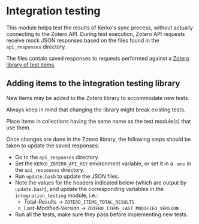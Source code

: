# Integration testing

This module helps test the results of Kerko's sync process, without actually
connecting to the Zotero API. During test execution, Zotero API requests receive
mock JSON responses based on the files found in the `api_responses` directory.

The files contain saved responses to requests performed against a [Zotero
library of test items](https://www.zotero.org/groups/4507457).

## Adding items to the integration testing library

New items may be added to the Zotero library to accommodate new tests.

Always keep in mind that changing the library might break existing tests.

Place items in collections having the same name as the test module(s) that use them.

Once changes are done in the Zotero library, the following steps should be taken
to update the saved responses:

- Go to the `api_responses` directory.
- Set the `KERKO_ZOTERO_API_KEY` environment variable, or set it in a `.env` in
  the `api_responses` directory.
- Run `update.bash` to update the JSON files.
- Note the values for the headers indicated below (which are output by
  `update.bash`), and update the corresponding variables in the
  `integration_testing` module, i.e.:
    - Total-Results → `ZOTERO_ITEMS_TOTAL_RESULTS`
    - Last-Modified-Version → `ZOTERO_ITEMS_LAST_MODIFIED_VERSION`
- Run all the tests, make sure they pass before implementing new tests.
